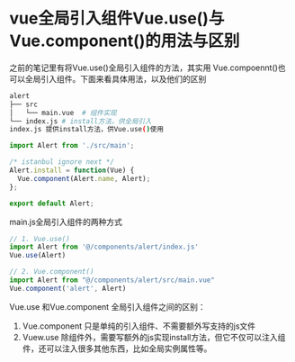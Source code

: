 # vue全局引入组件Vue.use()与Vue.component()的用法与区别
之前的笔记里有将Vue.use()全局引入组件的方法，其实用 Vue.compoennt()也可以全局引入组件。下面来看具体用法，以及他们的区别
```bash
alert
├── src
│   └── main.vue  # 组件实现
└── index.js # install方法，供全局引入
index.js 提供install方法，供Vue.use()使用
```
```js
import Alert from './src/main';

/* istanbul ignore next */
Alert.install = function(Vue) {
  Vue.component(Alert.name, Alert);
};

export default Alert;
```
main.js全局引入组件的两种方式
```js
// 1. Vue.use()
import Alert from '@/components/alert/index.js'
Vue.use(Alert)

// 2. Vue.component()
import Alert from "@/components/alert/src/main.vue"
Vue.component('alert', Alert)
```

Vue.use 和Vue.component 全局引入组件之间的区别：
1. Vue.component 只是单纯的引入组件、不需要额外写支持的js文件
2. Vuew.use 除组件外，需要写额外的js实现install方法，但它不仅可以注入组件，还可以注入很多其他东西，比如全局实例属性等。
